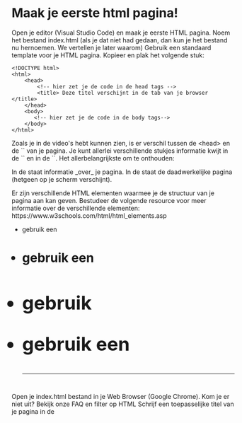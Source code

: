 <h1>Maak je eerste html pagina!</h1>
<p>Open je editor (Visual Studio Code) en maak je eerste HTML pagina.
Noem het bestand index.html (als je dat niet had gedaan, dan kun je het bestand nu hernoemen. We vertellen je later waarom)
Gebruik een standaard template voor je HTML pagina. Kopieer en plak het volgende stuk:</p>

```
<!DOCTYPE html>
<html>
    <head>
        <!-- hier zet je de code in de head tags -->
        <title> Deze titel verschijnt in de tab van je browser </title>
    </head>
    <body>
       <!-- hier zet je de code in de body tags-->
    </body>
</html>
```

<p>Zoals je in de video's hebt kunnen zien, is er verschil tussen de
&lt;head&gt; en de `<body>` van je pagina. Je kunt allerlei
verschillende stukjes informatie kwijt in de `<head>` en in de `<body>`. Het allerbelangrijkste om te onthouden:</p>

<p>In de <head>staat informatie _over_ je pagina. In de <body> staat de daadwerkelijke pagina (hetgeen op je scherm verschijnt).</p>

<p>Er zijn verschillende HTML elementen waarmee je de structuur van je pagina aan kan geven. Bestudeer de volgende resource voor meer informatie over de verschillende elementen: https://www.w3schools.com/html/html_elements.asp</p>

<ul>
<li>gebruik een <h1>
<li>gebruik een <h2>
<li>gebruik <p>
<li>gebruik een <hr>
</ul>

<p>Open je index.html bestand in je Web Browser (Google Chrome).
Kom je er niet uit? Bekijk onze FAQ en filter op HTML
Schrijf een toepasselijke titel van je pagina in de <title> tags die in je <head> van je pagina staan.</p>

